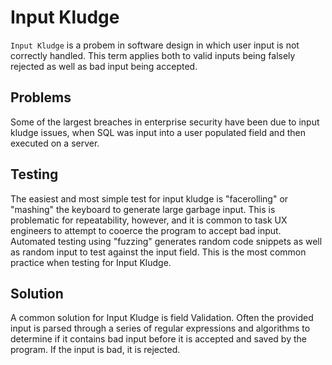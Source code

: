 # Input Kludge

`Input Kludge` is a probem in software design in which user input is not correctly handled. This term applies both to valid inputs being falsely rejected as well as bad input being accepted.

## Problems

Some of the largest breaches in enterprise security have been due to input kludge issues, when SQL was input into a user populated field and then executed on a server.

## Testing

The easiest and most simple test for input kludge is "facerolling" or "mashing" the keyboard to generate large garbage input. This is problematic for repeatability, however, and it is common to task UX engineers to attempt to cooerce the program to accept bad input. Automated testing using "fuzzing" generates random code snippets as well as random input to test against the input field. This is the most common practice when testing for Input Kludge.

## Solution

A common solution for Input Kludge is field Validation. Often the provided input is parsed through a series of regular expressions and algorithms to determine if it contains bad input before it is accepted and saved by the program. If the input is bad, it is rejected.
